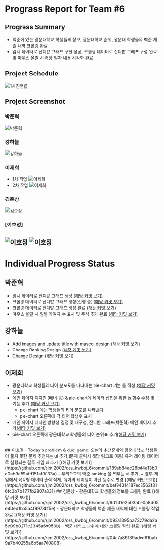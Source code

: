 # Prograss Report for Team #6
## Progress Summary
- 백준에 있는 광운대학교 학생들의 정보, 광운대학교 순위, 광운대 학생들의 백준 제출 내역 크롤링 완료
- 임시 데이터로 잔디밭 그래프 구현 성공, 크롤링 데이터로 잔디밭 그래프 구성 완료 및 마우스 올릴 시 해당 일자 내용 시각화 완료

## Project Schedule
<!-- 여기다가  빨간줄 그은 이미지 넣으면 됨-->
![1차진행률](./mdImage/1차진행률.png)

## Project Screenshot
### 박준혁
![박준혁](./mdImage/박준혁_progress.png)  
### 강하늘 
![강하늘](./mdImage/강하늘1차.png)  
### 이제희
- 1차 작업
![이제희](./mdImage/이제희_progressmd1차.png)   
- 2차 작업
![이제희](./mdImage/이제희_progressmd2차.png)   
### 김준상
![김준상](./mdImage/김준상_progress.png)
### [이호정]
![이호정](./mdImage/이호정_progress1_1.png)
![이호정](./mdImage/이호정_progress_1_2.png)
---
# Individual Progress Status
## 박준혁
- 임시 데이터로 잔디밭 그래프 생성 [(해당 커밋 보기)](https://github.com/sjml2002/oss_kwboj_6/commit/f88153c64e21ec6e016be71fc40844e30d571348)<br/>
- 크롤링 데이터로 잔디밭 그래프 생성(진행 중) [(해당 커밋 보기)](https://github.com/sjml2002/oss_kwboj_6/commit/2066b1b6f6652d42cda5b6316676b616a78fd33e)<br/>
- 크롤링 데이터로 잔디밭 그래프 생성 완료 [(해당 커밋 보기)](https://github.com/sjml2002/oss_kwboj_6/commit/781b37790e520febd1ebe64111d494dd58f481f2)<br/>
- 마우스 올릴 시 일별 기여자 수 표시 및 주석 추가 완료 [(해당 커밋 보기)](https://github.com/sjml2002/oss_kwboj_6/commit/4ad6773cdea4b6da66e5255d93048b92cf663a32)<br/>
## 강하늘
- Add images and update title with mascot design [(해당 커밋 보기)](https://github.com/sjml2002/oss_kwboj_6/commit/78b98c1add3c9226e22014d72fa188aa60d75b1b)<br/> 
- Change Ranking Design [(해당 커밋 보기)](https://github.com/sjml2002/oss_kwboj_6/commit/d85850c9f5f078140717682b2d37fab7f2b9864b)<br/>   
- Change Design [(해당 커밋 보기)](https://github.com/sjml2002/oss_kwboj_6/commit/7fe002701179663ff44faf8be9a26fcf6fe3ba95)<br/>
## 이제희
- 광운대학교 학생들의 티어 분포도를 나타내는 pie-chart 기본 틀 작성 [(해당 커밋 보기)](https://github.com/sjml2002/oss_kwboj_6/commit/46ba06613cfe9d24db815b329cab61d261753d36)<br/>
- 메인 페이지 디자인 (배너 등) & pie-chart에 데이터 삽입을 위한 js 함수 수정 및 기능 추가 [(해당 커밋 보기)](https://github.com/sjml2002/oss_kwboj_6/commit/362c205315553c4480432ac8ae78fc7fff4ee792)<br/>
  - pie-chart 에는 학생들의 티어 분포를 나타낸다
  - pie-chart 오른쪽에 각 티어 학생수 표시
- 메인 페이지 디자인 방향성 결정 및 재구성, 잔디밭 그래프(박준혁) 메인 페이지 추가[(해당 커밋 보기)](https://github.com/sjml2002/oss_kwboj_6/commit/3b9a0183e39ab187ddf68b00231b6cdf2c513f6f)
- pie-chart 오른쪽에 광운대학교 학생들의 티어 순위표 추가[(해당 커밋 보기)](https://github.com/sjml2002/oss_kwboj_6/commit/61d3b52f1367b4fd060cd061b6165129aa90fee4)
<br/>
## 이호정
- Today's problem & duel game:
오늘의 추천문제와 광운대학교 학생들이 풀지 못한 문제 추천하는 ui 추가,(문제 클릭시 해당 링크로 이동)
유저 레이팅 데이터로 실행되는 결투 게임 ui 추가
[(해당 커밋 보기)](https://github.com/sjml2002/oss_kwboj_6/commit/189ab84ac28bd4a13b0e0ab9e59afd151af0033a)
- 우리학교의 백준 ranking 을 띄우는 ui 추가, + 결투 게임에서 육각형 데이터 출력 삭제, 유저의 레이팅이 아닌 등수로 변경
[(해당 커밋 보기)](https://github.com/sjml2002/oss_kwboj_6/commit/bef94314187ec8562f316fc3b7b477fb2807a331)
## 김준상
- 광운대학교 학생들의 정보를 크롤링 완료
[(해당 커밋 보기)](https://github.com/sjml2002/oss_kwboj_6/commit/9d1cf1e2503abe0a8d05e40ed1bb5a4f9973bf5e)
- 광운대학교 학생들의 백준 제출 내역에 대한 크롤링 작업 완료
[(해당 커밋 보기)](https://github.com/sjml2002/oss_kwboj_6/commit/093a1395ba73279da2a5e09b0271c2345a69950b)
- 백준 대학교 순위에 대한 크롤링 작업 완료
[(해당 커밋 보기)](https://github.com/sjml2002/oss_kwboj_6/commit/04d7a89139aded61bab9a7b40255a6b5aa700808)





